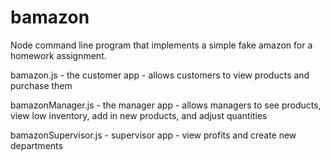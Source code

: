 # bamazon
Node command line program that implements a simple fake amazon for a homework assignment.

bamazon.js - the customer app - allows customers to view products and purchase them

bamazonManager.js - the manager app - allows managers to see products, view low inventory, add in new products, and adjust quantities

bamazonSupervisor.js - supervisor app - view profits and create new departments 
